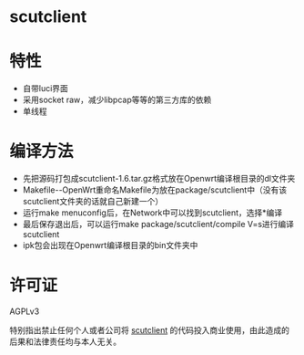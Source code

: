scutclient
=================

# 特性

* 自带luci界面
* 采用socket raw，减少libpcap等等的第三方库的依赖
* 单线程

# 编译方法

* 先把源码打包成scutclient-1.6.tar.gz格式放在Openwrt编译根目录的dl文件夹
* Makefile--OpenWrt重命名Makefile为放在package/scutclient中（没有该scutclient文件夹的话就自己新建一个）
* 运行make menuconfig后，在Network中可以找到scutclient，选择*编译
* 最后保存退出后，可以运行make package/scutclient/compile V=s进行编译scutclient
* ipk包会出现在Openwrt编译根目录的bin文件夹中

# 许可证

AGPLv3

特别指出禁止任何个人或者公司将 [scutclient](http://github.com/scutclient/) 的代码投入商业使用，由此造成的后果和法律责任均与本人无关。 
